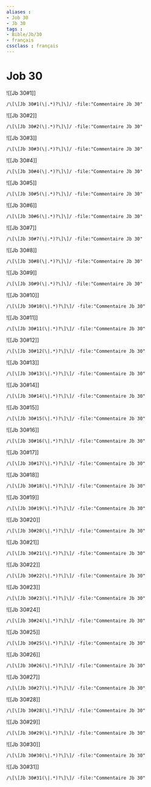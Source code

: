 ```yaml
---
aliases : 
- Job 30
- Jb 30
tags : 
- Bible/Jb/30
- français
cssclass : français
---
```


# Job 30

![[Jb 30#1]]

```query
/\[\[Jb 30#1(\|.*)?\]\]/ -file:"Commentaire Jb 30"
```

![[Jb 30#2]]

```query
/\[\[Jb 30#2(\|.*)?\]\]/ -file:"Commentaire Jb 30"
```

![[Jb 30#3]]

```query
/\[\[Jb 30#3(\|.*)?\]\]/ -file:"Commentaire Jb 30"
```

![[Jb 30#4]]

```query
/\[\[Jb 30#4(\|.*)?\]\]/ -file:"Commentaire Jb 30"
```

![[Jb 30#5]]

```query
/\[\[Jb 30#5(\|.*)?\]\]/ -file:"Commentaire Jb 30"
```

![[Jb 30#6]]

```query
/\[\[Jb 30#6(\|.*)?\]\]/ -file:"Commentaire Jb 30"
```

![[Jb 30#7]]

```query
/\[\[Jb 30#7(\|.*)?\]\]/ -file:"Commentaire Jb 30"
```

![[Jb 30#8]]

```query
/\[\[Jb 30#8(\|.*)?\]\]/ -file:"Commentaire Jb 30"
```

![[Jb 30#9]]

```query
/\[\[Jb 30#9(\|.*)?\]\]/ -file:"Commentaire Jb 30"
```

![[Jb 30#10]]

```query
/\[\[Jb 30#10(\|.*)?\]\]/ -file:"Commentaire Jb 30"
```

![[Jb 30#11]]

```query
/\[\[Jb 30#11(\|.*)?\]\]/ -file:"Commentaire Jb 30"
```

![[Jb 30#12]]

```query
/\[\[Jb 30#12(\|.*)?\]\]/ -file:"Commentaire Jb 30"
```

![[Jb 30#13]]

```query
/\[\[Jb 30#13(\|.*)?\]\]/ -file:"Commentaire Jb 30"
```

![[Jb 30#14]]

```query
/\[\[Jb 30#14(\|.*)?\]\]/ -file:"Commentaire Jb 30"
```

![[Jb 30#15]]

```query
/\[\[Jb 30#15(\|.*)?\]\]/ -file:"Commentaire Jb 30"
```

![[Jb 30#16]]

```query
/\[\[Jb 30#16(\|.*)?\]\]/ -file:"Commentaire Jb 30"
```

![[Jb 30#17]]

```query
/\[\[Jb 30#17(\|.*)?\]\]/ -file:"Commentaire Jb 30"
```

![[Jb 30#18]]

```query
/\[\[Jb 30#18(\|.*)?\]\]/ -file:"Commentaire Jb 30"
```

![[Jb 30#19]]

```query
/\[\[Jb 30#19(\|.*)?\]\]/ -file:"Commentaire Jb 30"
```

![[Jb 30#20]]

```query
/\[\[Jb 30#20(\|.*)?\]\]/ -file:"Commentaire Jb 30"
```

![[Jb 30#21]]

```query
/\[\[Jb 30#21(\|.*)?\]\]/ -file:"Commentaire Jb 30"
```

![[Jb 30#22]]

```query
/\[\[Jb 30#22(\|.*)?\]\]/ -file:"Commentaire Jb 30"
```

![[Jb 30#23]]

```query
/\[\[Jb 30#23(\|.*)?\]\]/ -file:"Commentaire Jb 30"
```

![[Jb 30#24]]

```query
/\[\[Jb 30#24(\|.*)?\]\]/ -file:"Commentaire Jb 30"
```

![[Jb 30#25]]

```query
/\[\[Jb 30#25(\|.*)?\]\]/ -file:"Commentaire Jb 30"
```

![[Jb 30#26]]

```query
/\[\[Jb 30#26(\|.*)?\]\]/ -file:"Commentaire Jb 30"
```

![[Jb 30#27]]

```query
/\[\[Jb 30#27(\|.*)?\]\]/ -file:"Commentaire Jb 30"
```

![[Jb 30#28]]

```query
/\[\[Jb 30#28(\|.*)?\]\]/ -file:"Commentaire Jb 30"
```

![[Jb 30#29]]

```query
/\[\[Jb 30#29(\|.*)?\]\]/ -file:"Commentaire Jb 30"
```

![[Jb 30#30]]

```query
/\[\[Jb 30#30(\|.*)?\]\]/ -file:"Commentaire Jb 30"
```

![[Jb 30#31]]

```query
/\[\[Jb 30#31(\|.*)?\]\]/ -file:"Commentaire Jb 30"
```

